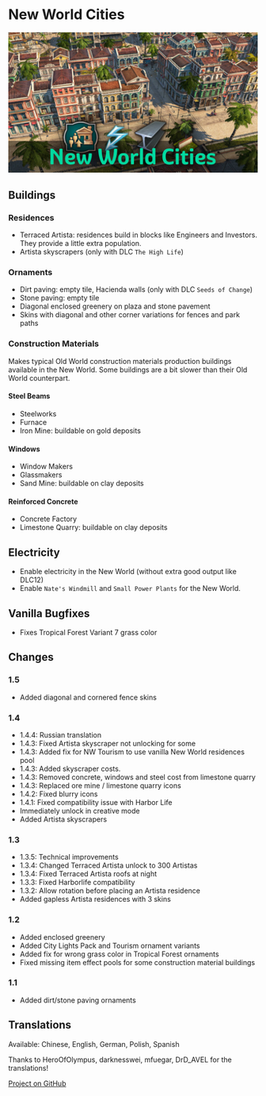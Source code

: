 # New World Cities

![](./banner.jpg)

## Buildings

### Residences

- Terraced Artista: residences build in blocks like Engineers and Investors.
  They provide a little extra population.
- Artista skyscrapers (only with DLC `The High Life`)

### Ornaments

- Dirt paving: empty tile, Hacienda walls (only with DLC `Seeds of Change`)
- Stone paving: empty tile
- Diagonal enclosed greenery on plaza and stone pavement
- Skins with diagonal and other corner variations for fences and park paths

### Construction Materials

Makes typical Old World construction materials production buildings available in the New World.
Some buildings are a bit slower than their Old World counterpart.

#### Steel Beams

- Steelworks
- Furnace
- Iron Mine: buildable on gold deposits

#### Windows

- Window Makers
- Glassmakers
- Sand Mine: buildable on clay deposits

#### Reinforced Concrete

- Concrete Factory
- Limestone Quarry: buildable on clay deposits

## Electricity

- Enable electricity in the New World (without extra good output like DLC12)
- Enable `Nate's Windmill` and `Small Power Plants` for the New World.

## Vanilla Bugfixes

- Fixes Tropical Forest Variant 7 grass color

## Changes

### 1.5

- Added diagonal and cornered fence skins

### 1.4

- 1.4.4: Russian translation
- 1.4.3: Fixed Artista skyscraper not unlocking for some
- 1.4.3: Added fix for NW Tourism to use vanilla New World residences pool
- 1.4.3: Added skyscraper costs.
- 1.4.3: Removed concrete, windows and steel cost from limestone quarry
- 1.4.3: Replaced ore mine / limestone quarry icons
- 1.4.2: Fixed blurry icons
- 1.4.1: Fixed compatibility issue with Harbor Life
- Immediately unlock in creative mode
- Added Artista skyscrapers

### 1.3

- 1.3.5: Technical improvements
- 1.3.4: Changed Terraced Artista unlock to 300 Artistas
- 1.3.4: Fixed Terraced Artista roofs at night
- 1.3.3: Fixed Harborlife compatibility
- 1.3.2: Allow rotation before placing an Artista residence
- Added gapless Artista residences with 3 skins

### 1.2

- Added enclosed greenery
- Added City Lights Pack and Tourism ornament variants
- Added fix for wrong grass color in Tropical Forest ornaments
- Fixed missing item effect pools for some construction material buildings

### 1.1

- Added dirt/stone paving ornaments

## Translations

Available: Chinese, English, German, Polish, Spanish

Thanks to HeroOfOlympus, darknesswei, mfuegar, DrD_AVEL for the translations!

[Project on GitHub](https://github.com/jakobharder/anno-1800-jakobs-mods)
